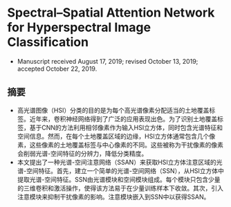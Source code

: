 # Spectral–Spatial Attention Network for Hyperspectral Image Classification
- Manuscript received August 17, 2019; revised October 13, 2019; accepted October 22, 2019. 
## 摘要
- 高光谱图像（HSI）分类的目的是为每个高光谱像素分配适当的土地覆盖标签。近年来，卷积神经网络得到了广泛的应用表现出色。为了识别土地覆盖标签，基于CNN的方法利用相邻像素作为输入HSI立方体，同时包含光谱特征和空间信息。然而，在每个土地覆盖区域的边缘，HSI立方体通常包含几个像素，这些像素的土地覆盖标签与中心像素的不同。这些被称为干扰像素的像素会削弱光谱-空间特征的分辨力，降低分类精度。
- 本文提出了一种光谱-空间注意网络（SSAN）来获取HSI立方体注意区域的光谱-空间特征。首先，建立一个简单的光谱-空间网络（SSN），从HSI立方体中提取光谱-空间特征。SSN由光谱模块和空间模块组成。每个模块只包含少量的三维卷积和激活操作，使得该方法易于在少量训练样本下收敛。其次，引入注意模块来抑制干扰像素的影响。注意模块嵌入到SSN中以获得SSAN。
